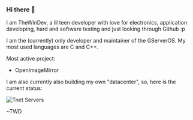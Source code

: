 ### Hi there 👋

I am TheWinDev, a lil teen developer with love for electronics, application developing, hard and software testing and just looking through Github :p

I am the (currently) only developer and maintainer of the GServerOS.
My most used languages are C and C++.

Most active project:
- OpenImageMirror

I am also currently also building my own "datacenter", so, here is the current status:

![Tnet Servers](https://raw.githubusercontent.com/twdtech/twdtech/refs/heads/main/imgs/Tnet.avif)

~TWD
